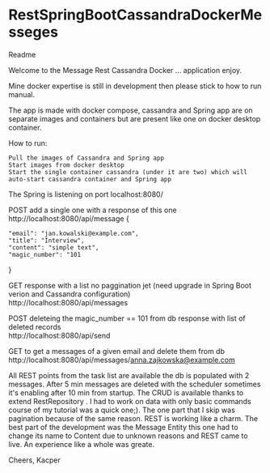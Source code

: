 # RestSpringBootCassandraDockerMesseges

Readme

Welcome to the Message Rest Cassandra Docker ... application enjoy.

Mine docker expertise is still in development then please stick to how to run manual.

The app is made with docker compose, cassandra and Spring app are on separate images and containers but are present like one on docker desktop container.

How to run:

    Pull the images of Cassandra and Spring app
    Start images from docker desktop
    Start the single container cassandra (under it are two) which will auto-start cassandra container and Spring app

The Spring is listening on port localhost:8080/

POST add a single one with a response of this one
http://localhost:8080/api/message
{
   
  
    "email": "jan.kowalski@example.com",
    "title": "Interview",
    "content": "simple text",
    "magic_number": "101
}

GET response with a list no paggination jet (need upgrade in Spring Boot verion and Cassandra configuration)
<br>
http://localhost:8080/api/messages

POST deleteing the magic_number == 101 from db response with list of deleted records
<br>
http://localhost:8080/api/send

GET to get a messages of a given email and delete them from db
<br>
http://localhost:8080/api/messages/anna.zajkowska@example.com

All REST points from the task list are available the db is populated with 2 messages. After 5 min messages are deleted with the scheduler sometimes it's enabling after 10 min from startup. The CRUD is available thanks to extend RestRepository . I had to work on data with only basic commands course of my tutorial was a quick one;). The one part that I skip was pagination because of the same reason. REST is working like a charm. The best part of the development was the Message Entity this one had to change its name to Content due to unknown reasons and REST came to live. An experience like a whole was greate.

Cheers, Kacper
